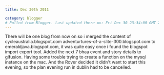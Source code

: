 ```yaml
---
title: Dec 30th 2011

category: blogger
# Pulled from Blogger. Last updated there on: Fri Dec 30 23:34:00 GMT 2011
---
```

There will be one blog from now on so i merged the content of cycleaustralia.blogspot.com adventurtures-of-a-slite-300.blogspot.com to emeraldjava.blogspot.com, it was quite easy once i found the blogspot import export tool. Added the next 7 bhaa event and story details to glfusion. Having some trouble trying to create a function on the mysql instance on the mac. And the Rover decided it didn't want to start this evening, so the plan evening run in dublin had to be cancelled.
